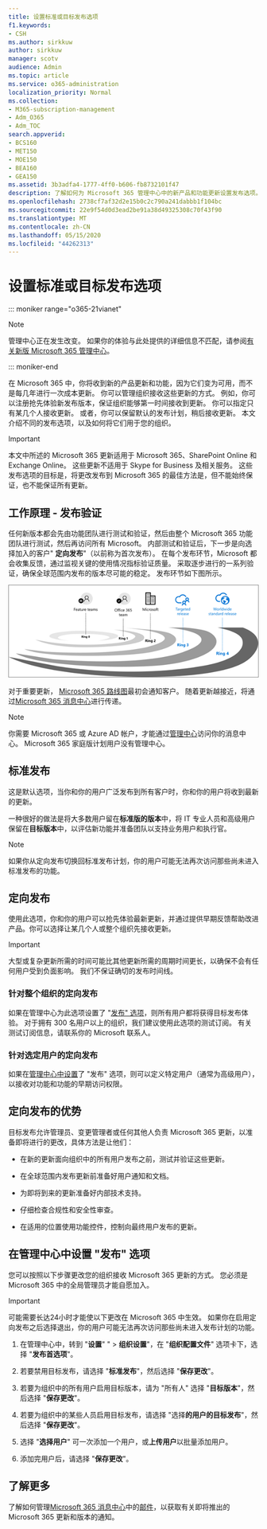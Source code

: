 ```yaml
---
title: 设置标准或目标发布选项
f1.keywords:
- CSH
ms.author: sirkkuw
author: sirkkuw
manager: scotv
audience: Admin
ms.topic: article
ms.service: o365-administration
localization_priority: Normal
ms.collection:
- M365-subscription-management
- Adm_O365
- Adm_TOC
search.appverid:
- BCS160
- MET150
- MOE150
- BEA160
- GEA150
ms.assetid: 3b3adfa4-1777-4ff0-b606-fb8732101f47
description: 了解如何为 Microsoft 365 管理中心中的新产品和功能更新设置发布选项。
ms.openlocfilehash: 2738cf7af32d2e15b0c2c790a241dabbb1f104bc
ms.sourcegitcommit: 22e9f54d0d3ead2be91a38d49325308c70f43f90
ms.translationtype: MT
ms.contentlocale: zh-CN
ms.lasthandoff: 05/15/2020
ms.locfileid: "44262313"
---
```

# <a name="set-up-the-standard-or-targeted-release-options"></a>设置标准或目标发布选项

::: moniker range="o365-21vianet"

> [!NOTE]
> 管理中心正在发生改变。 如果你的体验与此处提供的详细信息不匹配，请参阅[有关新版 Microsoft 365 管理中心](https://docs.microsoft.com/microsoft-365/admin/microsoft-365-admin-center-preview?view=o365-21vianet)。

::: moniker-end

在 Microsoft 365 中，你将收到新的产品更新和功能，因为它们变为可用，而不是每几年进行一次成本更新。 你可以管理组织接收这些更新的方式。 例如，你可以注册抢先体验新发布版本，保证组织能够第一时间接收到更新。 你可以指定只有某几个人接收更新。 或者，你可以保留默认的发布计划，稍后接收更新。 本文介绍不同的发布选项，以及如何将它们用于您的组织。
  
> [!IMPORTANT]
> 本文中所述的 Microsoft 365 更新适用于 Microsoft 365、SharePoint Online 和 Exchange Online。 这些更新不适用于 Skype for Business 及相关服务。 这些发布选项的目标是，将更改发布到 Microsoft 365 的最佳方法是，但不能始终保证，也不能保证所有更新。 
  
## <a name="how-it-works---release-validation"></a>工作原理 - 发布验证

任何新版本都会先由功能团队进行测试和验证，然后由整个 Microsoft 365 功能团队进行测试，然后再访问所有 Microsoft。 内部测试和验证后，下一步是向选择加入的客户" **定向发布**"（以前称为首次发布）。 在每个发布环节，Microsoft 都会收集反馈，通过监视关键的使用情况指标验证质量。 采取逐步进行的一系列验证，确保全球范围内发布的版本尽可能的稳定。 发布环节如下图所示。 
  
![Microsoft 365 的发布验证环](../../media/73611ed3-2d8c-4e7b-8074-9f03b239f9ed.png)
  
对于重要更新， [Microsoft 365 路线图](https://products.office.com/business/office-365-roadmap)最初会通知客户。 随着更新越接近，将通过[Microsoft 365 消息中心](https://admin.microsoft.com/Adminportal/Home?source=applauncher#/MessageCenter)进行传递。

> [!NOTE]
> 你需要 Microsoft 365 或 Azure AD 帐户，才能通过[管理中心](https://docs.microsoft.com/office365/admin/admin-overview/about-the-admin-center)访问你的消息中心。 Microsoft 365 家庭版计划用户没有管理中心。


## <a name="standard-release"></a>标准发布

这是默认选项，当你和你的用户广泛发布到所有客户时，你和你的用户将收到最新的更新。
  
一种很好的做法是将大多数用户留在**标准版的版本**中，将 IT 专业人员和高级用户保留在**目标版本**中，以评估新功能并准备团队以支持业务用户和执行官。 
  
> [!NOTE]
> 如果你从定向发布切换回标准发布计划，你的用户可能无法再次访问那些尚未进入标准发布的功能。 
  
## <a name="targeted-release"></a>定向发布

使用此选项，你和你的用户可以抢先体验最新更新，并通过提供早期反馈帮助改进产品。你可以选择让某几个人或整个组织先接收更新。
  
> [!IMPORTANT]
> 大型或复杂更新所需的时间可能比其他更新所需的周期时间更长，以确保不会有任何用户受到负面影响。 我们不保证确切的发布时间线。 
  
### <a name="targeted-release-for-entire-organization"></a>针对整个组织的定向发布

如果在管理中心为此选项设置了 "[发布" 选项](#set-up-the-release-option-in-the-admin-center)，则所有用户都将获得目标发布体验。 对于拥有 300 名用户以上的组织，我们建议使用此选项的测试订阅。 有关测试订阅信息，请联系你的 Microsoft 联系人。 
  
### <a name="targeted-release-for-selected-users"></a>针对选定用户的定向发布

如果在[管理中心中设置](#set-up-the-release-option-in-the-admin-center)了 "发布" 选项，则可以定义特定用户（通常为高级用户），以接收对功能和功能的早期访问权限。 
  
## <a name="benefits-of-targeted-release"></a>定向发布的优势

目标发布允许管理员、变更管理者或任何其他人负责 Microsoft 365 更新，以准备即将进行的更改，具体方法是让他们：
  
- 在新的更新面向组织中的所有用户发布之前，测试并验证这些更新。
    
- 在全球范围内发布更新前准备好用户通知和文档。
    
- 为即将到来的更新准备好内部技术支持。
    
- 仔细检查合规性和安全性审查。
    
- 在适用的位置使用功能控件，控制向最终用户发布的更新。
    
## <a name="set-up-the-release-option-in-the-admin-center"></a>在管理中心中设置 "发布" 选项

您可以按照以下步骤更改您的组织接收 Microsoft 365 更新的方式。 您必须是 Microsoft 365 中的全局管理员才能自愿加入。
  
> [!IMPORTANT]
> 可能需要长达24小时才能使以下更改在 Microsoft 365 中生效。 如果你在启用定向发布之后选择退出，你的用户可能无法再次访问那些尚未进入发布计划的功能。 
  
1. 在管理中心中，转到 "**设置**" "  >  **组织设置**"，在 "**组织配置文件**" 选项卡下，选择 "**发布首选项**"。

5. 若要禁用目标发布，请选择 "**标准发布**"，然后选择 "**保存更改**"。 
    
6. 若要为组织中的所有用户启用目标版本，请为 "所有人" 选择 "**目标版本**"，然后选择 "**保存更改**"。 
    
7. 若要为组织中的某些人员启用目标发布，请选择 "选择**的用户的目标发布**"，然后选择 "**保存更改**"。 
    
8. 选择 "**选择用户**" 可一次添加一个用户，或**上传用户**以批量添加用户。
    
9. 添加完用户后，请选择 "**保存更改**"。


  
## <a name="learn-more"></a>了解更多

了解如何管理[Microsoft 365 消息中心](https://admin.microsoft.com/Adminportal/Home?source=applauncher#/MessageCenter)中的[邮件](https://docs.microsoft.com/office365/admin/manage/message-center)，以获取有关即将推出的 Microsoft 365 更新和版本的通知。
